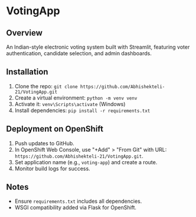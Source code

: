 # VotingApp

## Overview
An Indian-style electronic voting system built with Streamlit, featuring voter authentication, candidate selection, and admin dashboards.

## Installation
1. Clone the repo: `git clone https://github.com/Abhishekteli-21/VotingApp.git`
2. Create a virtual environment: `python -m venv venv`
3. Activate it: `venv\Scripts\activate` (Windows)
4. Install dependencies: `pip install -r requirements.txt`

## Deployment on OpenShift
1. Push updates to GitHub.
2. In OpenShift Web Console, use "+Add" > "From Git" with URL: `https://github.com/Abhishekteli-21/VotingApp.git`.
3. Set application name (e.g., `voting-app`) and create a route.
4. Monitor build logs for success.

## Notes
- Ensure `requirements.txt` includes all dependencies.
- WSGI compatibility added via Flask for OpenShift.